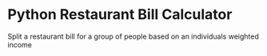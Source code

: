 # Python Restaurant Bill Calculator

Split a restaurant bill for a group of people based on an individuals weighted income 
